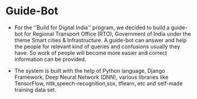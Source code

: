 # Guide-Bot

- For the ''Build for Digital India'' program, we decided to build a guide-bot for Regional Transport Office (RTO), Government of India under the theme Smart cities & Infrastructure.  A guide-bot can answer and help the people for relevant kind of queries and confusions usually they have. So work of people will become more easier and correct information can be provided.

- The system is built with the help of Python language, Django Framework, Deep Neural Network (DNN),  various libraries like TensorFlow, nltk,speech-recognition,sox, tflearn, etc and self-made training data set.

